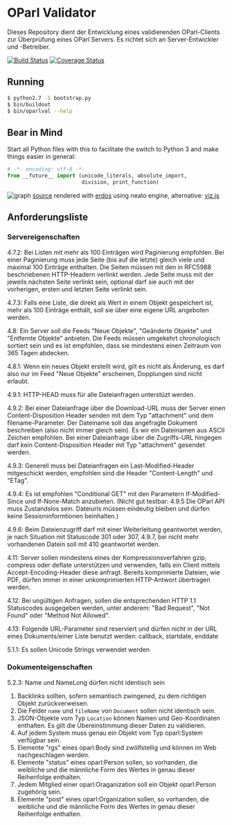 # OParl Validator

Dieses Repository dient der Entwicklung eines validierenden OParl-Clients zur Überprüfung
eines OParl Servers. Es richtet sich an Server-Entwickler und -Betreiber.

[![Build Status](https://travis-ci.org/OParl/validator.svg?branch=master)](https://travis-ci.org/OParl/validator)
[![Coverage Status](https://img.shields.io/coveralls/OParl/validator.svg)](https://coveralls.io/r/OParl/validator)

## Running

```bash
$ python2.7 -S bootstrap.py
$ bin/buildout
$ bin/oparlval --help
```

## Bear in Mind

Start all Python files with this to facilitate the switch
to Python 3 and make things easier in general:
```python
# -*- encoding: utf-8 -*-
from __future__ import (unicode_literals, absolute_import,
                        division, print_function)
```

![graph](https://chart.googleapis.com/chart?chl=digraph+G+%7B%0D%0Aconcentrate%3Dtrue%0D%0Aoverlap%3Dfalse%3B%0D%0Asplines%3Dtrue%3B%0D%0Asep%3D.18%3B%0D%0A%0D%0ADocument-%3EDocument%0D%0ADocument-%3EPaper%5Bdir%3Dboth%5D%0D%0AMeeting-%3EDocument%0D%0AMeeting-%3EPerson%0D%0AMeeting-%3EAgendaItem%5Bdir%3Dboth%5D%0D%0AMeeting-%3EOrganization%0D%0AAgendaItem-%3EDocument%0D%0AAgendaItem-%3EPaper%0D%0AAgendaItem-%3EConsultation%5Bdir%3Dboth%5D%0D%0APaper-%3EBody%5Bdir%3Dboth%5D%0D%0APaper-%3EConsultation%5Bdir%3Dboth%5D%0D%0APaper-%3ELocation%0D%0APaper-%3EPaper%0D%0ABody-%3EMeeting%0D%0ABody-%3EPerson%0D%0ABody-%3ESystem%5Bdir%3Dboth%5D%0D%0ABody-%3EOrganization%5Bdir%3Dboth%5D%0D%0APerson-%3EMembership%5Bdir%3Dboth%5D%0D%0APerson-%3EOrganization%5Bdir%3Dboth%5D%0D%0AMembership-%3EOrganization%0D%0AOrganization-%3EOrganization%0D%0AConsultation-%3EOrganization%0D%0A%0D%0A%7D%0D%0A&cht=gv%3Aneato)
[source](https://github.com/OParl/validator/blob/master/docs/graph.dot) rendered with [erdos](http://sandbox.kidstrythisathome.com/erdos/) using neato engine, alternative: [viz.js](http://mdaines.github.io/viz.js/form.html)

## Anforderungsliste

### Servereigenschaften

4.7.2: Bei Listen mit mehr als 100 Einträgen wird Paginierung empfohlen.
Bei einer Paginierung muss jede Seite (bis auf die letzte) gleich viele
und maximal 100 Einträge enthalten. Die Seiten müssen mit den in RFC5988
beschriebenen HTTP-Headern verlinkt werden. Jede Seite muss mit der jeweils
nächsten Seite verlinkt sein, optional darf sie auch mit der vorherigen,
ersten und letzten Seite verlinkt sein.

4.7.3: Falls eine Liste, die direkt als Wert in einem Objekt gespeichert ist,
mehr als 100 Einträge enthält, soll sie über eine eigene URL angeboten werden.

4.8: Ein Server soll die Feeds "Neue Objekte", "Geänderte Objekte" und
"Entfernte Objekte" anbieten. Die Feeds müssen umgekehrt chronologisch
sortiert sein und es ist empfohlen, dass sie mindestens einen Zeitraum
von 365 Tagen abdecken.

4.8.1: Wenn ein neues Objekt erstellt wird, 
gilt es nicht als Änderung, es darf also nur im Feed "Neue Objekte"
erscheinen, Dopplungen sind nicht erlaubt.

4.9.1: HTTP-HEAD muss für alle Dateianfragen unterstüzt werden.

4.9.2: Bei einer Dateianfrage über die Download-URL muss der Server
einen Content-Disposition Header senden mit dem Typ "attachment" und
dem filename-Parameter. Der Dateiname soll das angefragte Dokument 
beschreiben (also nicht immer gleich sein). Es wir ein Dateinamen aus
ASCII Zeichen empfohlen. Bei einer Dateianfrage über die Zugriffs-URL
hingegen darf kein Content-Disposition Header mit Typ "attachment" gesendet
werden.

4.9.3: Generell muss bei Dateianfragen ein Last-Modified-Header mitgeschickt
werden, empfohlen sind die Header "Content-Length" und "ETag".

4.9.4: Es ist empfohlen "Conditional GET" mit den Parametern
If-Modified-Since und If-None-Match anzubieten.
(Nicht gut testbar: 4.9.5 Die OParl API muss Zustandslos sein.
Dateiurls müssen eindeutig bleiben und dürfen keine Sessioninformtionen
beinhalten.)

4.9.6: Beim Dateienzugriff darf mit einer Weiterleitung geantwortet
werden, je nach Situation mit Statuscode 301 oder 307, 4.9.7,
bei nicht mehr vorhandenen Datein soll mit 410 geantwortet werden.

4.11: Server sollen mindestens eines der Kompressionsverfahren gzip,
compress oder deflate unterstützen und verwenden, falls ein Client
mittels Accept-Encoding-Header diese anfragt. Bereits komprimierte
Dateien, wie PDF, dürfen immer in einer unkomprimierten HTTP-Antwort
übertragen werden.

4.12: Bei ungültigen Anfragen, sollen die entsprechenden HTTP 1.1
Statuscodes ausgegeben werden, unter anderem: "Bad Request",
"Not Found" oder "Method Not Allowed".

4.13: Folgende URL-Parameter sind reserviert und dürfen nicht in
der URL eines Dokuments/einer Liste benutzt werden:
callback, startdate, enddate

5.1.1: Es sollen Unicode Strings verwendet werden


### Dokumenteigenschaften

5.2.3: Name und NameLong dürfen nicht identisch sein

1. Backlinks sollten, sofern semantisch zwingened, zu dem richtigen Objekt
   zurückverweisen.
2. Die Felder `name` und `fileName` von `Document` sollen nicht identisch sein.
3. JSON-Objekte vom Typ `Location` können Namen und Geo-Koordinaten enthalten.
   Es gilt die Übereinstimmung dieser Daten zu validieren.
4. Auf jedem System muss genau ein Objekt vom Typ oparl:System verfügbar sein.
5. Elemente "rgs" eines oparl:Body sind zwölfstellig und können im Web nachgeschlagen werden.
6. Elemente "status" eines oparl:Person sollen, so vorhanden, die weibliche und die männliche Form des Wertes in genau dieser Reihenfolge enthalten.
7. Jedem Mitglied einer oparl:Oraganization soll ein Objekt oparl:Person zugehörig sein.
8. Elemente "post" eines oparl:Organization sollen, so vorhanden, die weibliche und die männliche Form des Wertes in genau dieser Reihenfolge enthalten.
